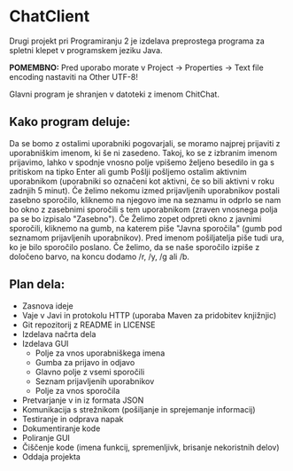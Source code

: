 # ChatClient

Drugi projekt pri Programiranju 2 je izdelava preprostega programa za spletni klepet v programskem jeziku Java.

**POMEMBNO:** Pred uporabo morate v Project -> Properties -> Text file encoding nastaviti na Other UTF-8!

Glavni program je shranjen v datoteki z imenom ChitChat.

## Kako program deluje:
Da se bomo z ostalimi uporabniki pogovarjali, se moramo najprej prijaviti z uporabniškim imenom, ki še ni zasedeno. Takoj, ko se z izbranim imenom prijavimo, lahko v spodnje vnosno polje vpišemo željeno besedilo in ga s pritiskom na tipko Enter ali gumb Pošlji pošljemo ostalim aktivnim uporabnikom (uporabniki so označeni kot aktivni, če so bili aktivni v roku zadnjih 5 minut). Če želimo nekomu izmed prijavljenih uporabnikov postali zasebno sporočilo, kliknemo na njegovo ime na seznamu in odprlo se nam bo okno z zasebnimi sporočili s tem uporabnikom (zraven vnosnega polja pa se bo izpisalo "Zasebno"). Če Želimo zopet odpreti okno z javnimi sporočili, kliknemo na gumb, na katerem piše "Javna sporočila" (gumb pod seznamom prijavljenih uporabnikov). Pred imenom pošiljatelja piše tudi ura, ko je bilo sporočilo poslano. Če želimo, da se naše sporočilo izpiše z določeno barvo, na koncu dodamo /r, /y, /g ali /b.

## Plan dela:
* Zasnova ideje
* Vaje v Javi in protokolu HTTP (uporaba Maven za pridobitev knjižnjic)
* Git repozitorij z README in LICENSE
* Izdelava načrta dela
* Izdelava GUI
  * Polje za vnos uporabniškega imena
  * Gumba za prijavo in odjavo
  * Glavno polje z vsemi sporočili
  * Seznam prijavljenih uporabnikov
  * Polje za vnos sporočila
* Pretvarjanje v in iz formata JSON
* Komunikacija s strežnikom (pošiljanje in sprejemanje informacij)
* Testiranje in odprava napak
* Dokumentiranje kode
* Poliranje GUI
* Čiščenje kode (imena funkcij, spremenljivk, brisanje nekoristnih delov)
* Oddaja projekta
